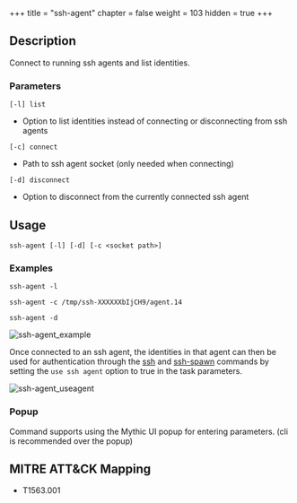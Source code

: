 +++
title = "ssh-agent"
chapter = false
weight = 103
hidden = true
+++

## Description
Connect to running ssh agents and list identities.

### Parameters
`[-l] list`
 * Option to list identities instead of connecting or disconnecting from ssh agents

`[-c] connect`
 * Path to ssh agent socket (only needed when connecting)

`[-d] disconnect`
 * Option to disconnect from the currently connected ssh agent

## Usage
```
ssh-agent [-l] [-d] [-c <socket path>]
```

### Examples
```
ssh-agent -l
```
```
ssh-agent -c /tmp/ssh-XXXXXXbIjCH9/agent.14
```
```
ssh-agent -d
```

![ssh-agent_example](../images/ssh-agent_example.png)

Once connected to an ssh agent, the identities in that agent can then be used for
authentication through the [ssh](/agents/tetanus/commands/ssh/) and
[ssh-spawn](/agents/tetanus/commands/ssh-spawn/) commands by setting the `use ssh agent`
option to true in the task parameters.

![ssh-agent_useagent](../images/ssh-agent_useagent.png)

### Popup
Command supports using the Mythic UI popup for entering parameters. (cli is recommended over the popup)

## MITRE ATT&CK Mapping
 - T1563.001
